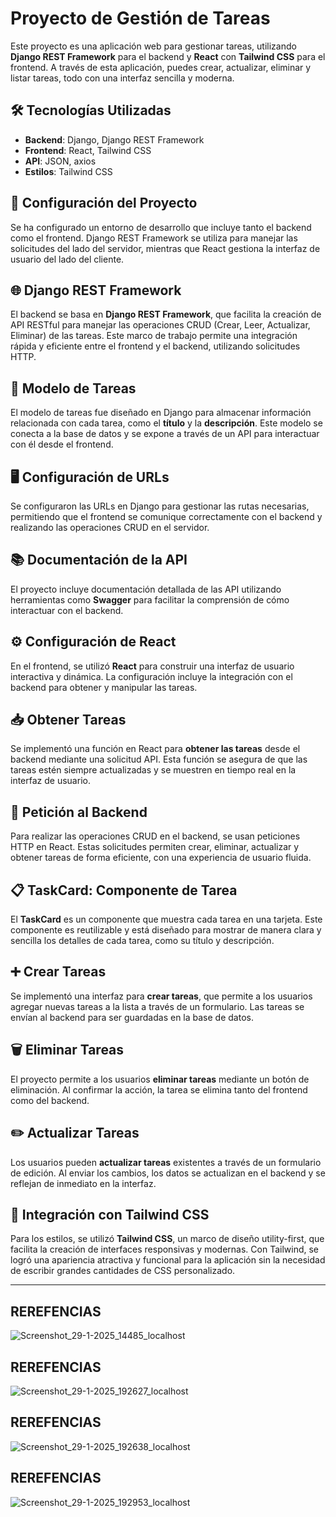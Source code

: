 # Proyecto de Gestión de Tareas

Este proyecto es una aplicación web para gestionar tareas, utilizando **Django REST Framework** para el backend y **React** con **Tailwind CSS** para el frontend. A través de esta aplicación, puedes crear, actualizar, eliminar y listar tareas, todo con una interfaz sencilla y moderna.

## 🛠️ Tecnologías Utilizadas

- **Backend**: Django, Django REST Framework
- **Frontend**: React, Tailwind CSS
- **API**: JSON, axios
- **Estilos**: Tailwind CSS


## 🔧 Configuración del Proyecto

Se ha configurado un entorno de desarrollo que incluye tanto el backend como el frontend. Django REST Framework se utiliza para manejar las solicitudes del lado del servidor, mientras que React gestiona la interfaz de usuario del lado del cliente.

## 🌐 Django REST Framework

El backend se basa en **Django REST Framework**, que facilita la creación de API RESTful para manejar las operaciones CRUD (Crear, Leer, Actualizar, Eliminar) de las tareas. Este marco de trabajo permite una integración rápida y eficiente entre el frontend y el backend, utilizando solicitudes HTTP.

## 📝 Modelo de Tareas

El modelo de tareas fue diseñado en Django para almacenar información relacionada con cada tarea, como el **título** y la **descripción**. Este modelo se conecta a la base de datos y se expone a través de un API para interactuar con él desde el frontend.

## 🖥️ Configuración de URLs

Se configuraron las URLs en Django para gestionar las rutas necesarias, permitiendo que el frontend se comunique correctamente con el backend y realizando las operaciones CRUD en el servidor.

## 📚 Documentación de la API

El proyecto incluye documentación detallada de las API utilizando herramientas como **Swagger** para facilitar la comprensión de cómo interactuar con el backend.

## ⚙️ Configuración de React

En el frontend, se utilizó **React** para construir una interfaz de usuario interactiva y dinámica. La configuración incluye la integración con el backend para obtener y manipular las tareas.

## 📥 Obtener Tareas

Se implementó una función en React para **obtener las tareas** desde el backend mediante una solicitud API. Esta función se asegura de que las tareas estén siempre actualizadas y se muestren en tiempo real en la interfaz de usuario.

## 🔌 Petición al Backend

Para realizar las operaciones CRUD en el backend, se usan peticiones HTTP en React. Estas solicitudes permiten crear, eliminar, actualizar y obtener tareas de forma eficiente, con una experiencia de usuario fluida.

## 📋 TaskCard: Componente de Tarea

El **TaskCard** es un componente que muestra cada tarea en una tarjeta. Este componente es reutilizable y está diseñado para mostrar de manera clara y sencilla los detalles de cada tarea, como su título y descripción.

## ➕ Crear Tareas

Se implementó una interfaz para **crear tareas**, que permite a los usuarios agregar nuevas tareas a la lista a través de un formulario. Las tareas se envían al backend para ser guardadas en la base de datos.

## 🗑️ Eliminar Tareas

El proyecto permite a los usuarios **eliminar tareas** mediante un botón de eliminación. Al confirmar la acción, la tarea se elimina tanto del frontend como del backend.

## ✏️ Actualizar Tareas

Los usuarios pueden **actualizar tareas** existentes a través de un formulario de edición. Al enviar los cambios, los datos se actualizan en el backend y se reflejan de inmediato en la interfaz.

## 🎨 Integración con Tailwind CSS

Para los estilos, se utilizó **Tailwind CSS**, un marco de diseño utility-first, que facilita la creación de interfaces responsivas y modernas. Con Tailwind, se logró una apariencia atractiva y funcional para la aplicación sin la necesidad de escribir grandes cantidades de CSS personalizado.

---

## REREFENCIAS 
![Screenshot_29-1-2025_14485_localhost](https://github.com/user-attachments/assets/39e317fd-0133-413b-b74b-83d6767a9b90)
## REREFENCIAS 
![Screenshot_29-1-2025_192627_localhost](https://github.com/user-attachments/assets/5abbff9b-4a7d-474d-a151-f175fc60b17d)
## REREFENCIAS 
![Screenshot_29-1-2025_192638_localhost](https://github.com/user-attachments/assets/186b9637-a6e9-4400-8287-256f3bf1b737)
## REREFENCIAS 
![Screenshot_29-1-2025_192953_localhost](https://github.com/user-attachments/assets/902b82ff-4c0f-49b2-ab8f-8472a0fa0cfa)

